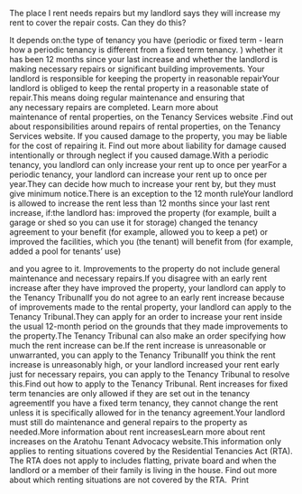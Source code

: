 The place I rent needs repairs but my landlord says they will increase my rent  to cover the repair costs. Can they do this? 

It depends on:the type of tenancy you have (periodic or fixed term - learn how a periodic tenancy is different from a fixed term tenancy. )
whether it has been 12 months since your last increase and
whether the landlord is making necessary repairs or significant building improvements.
Your landlord is responsible for keeping the property in reasonable repairYour landlord is obliged to keep the rental property in a reasonable state of repair.This means doing regular maintenance and ensuring that any necessary repairs are completed. Learn more about maintenance of rental properties, on the Tenancy Services website .Find out about responsibilities around repairs of rental properties, on the Tenancy Services website. If you caused damage to the property, you may be liable for the cost of repairing it. Find out more about liability for damage caused intentionally or through neglect if you caused damage.With a periodic tenancy, you landlord can only increase your rent up to once per yearFor a periodic tenancy, your landlord can increase your rent up to once per year.They can decide how much to increase your rent by, but they must give minimum notice.There is an exception to the 12 month ruleYour landlord is allowed to increase the rent less than 12 months since your last rent increase, if:the landlord has:
improved the property (for example, built a garage or shed so you can use it for storage)
changed the tenancy agreement to your benefit (for example, allowed you to keep a pet) or
improved the facilities, which you (the tenant) will benefit from (for example, added a pool for tenants’ use)

and you agree to it.
Improvements to the property do not include general maintenance and necessary repairs.If you disagree with an early rent increase after they have improved the property, your landlord can apply to the Tenancy TribunalIf you do not agree to an early rent increase because of improvements made to the rental property, your landlord can apply to the Tenancy Tribunal.They can apply for an order to increase your rent inside the usual 12-month period on the grounds that they made improvements to the property.The Tenancy Tribunal can also make an order specifying how much the rent increase can be.If the rent increase is unreasonable or unwarranted, you can apply to the Tenancy TribunalIf you think the rent increase is unreasonably high, or your landlord increased your rent early just for necessary repairs, you can apply to the Tenancy Tribunal to resolve this.Find out how to apply to the Tenancy Tribunal. Rent increases for fixed term tenancies are only allowed if they are set out in the tenancy agreementIf you have a fixed term tenancy, they cannot change the rent unless it is specifically allowed for in the tenancy agreement.Your landlord must still do maintenance and general repairs to the property as needed.More information about rent increasesLearn more about rent increases on the Aratohu Tenant Advocacy website.This information only applies to renting situations covered by the Residential Tenancies Act (RTA). The RTA does not apply to includes flatting, private board and when the landlord or a member of their family is living in the house. Find out more about which renting situations are not covered by the RTA.   Print 
